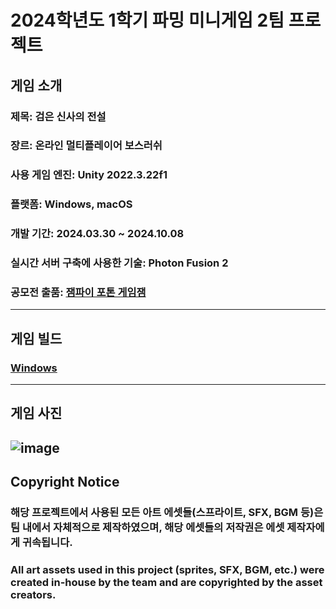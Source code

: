 # 2024학년도 1학기 파밍 미니게임 2팀 프로젝트
## 게임 소개
### 제목: 검은 신사의 전설
### 장르: 온라인 멀티플레이어 보스러쉬
### 사용 게임 엔진: Unity 2022.3.22f1
### 플랫폼: Windows, macOS
### 개발 기간: 2024.03.30 ~ 2024.10.08
### 실시간 서버 구축에 사용한 기술: Photon Fusion 2
### 공모전 출품: [잼파이 포톤 게임잼](https://zempie.com/ko/game/v7mdckjzd9h)
---
## 게임 빌드
### [Windows](https://drive.google.com/file/d/1hJFQyZrwt42rXQX29-9xRqT4R8D9CSIJ/view?usp=drive_link)
---
## 게임 사진
![image](https://github.com/user-attachments/assets/be1743d8-1051-4329-bb29-6e438741e8ce)
---
## Copyright Notice
### 해당 프로젝트에서 사용된 모든 아트 에셋들(스프라이트, SFX, BGM 등)은 팀 내에서 자체적으로 제작하였으며, 해당 에셋들의 저작권은 에셋 제작자에게 귀속됩니다.
### All art assets used in this project (sprites, SFX, BGM, etc.) were created in-house by the team and are copyrighted by the asset creators. 

